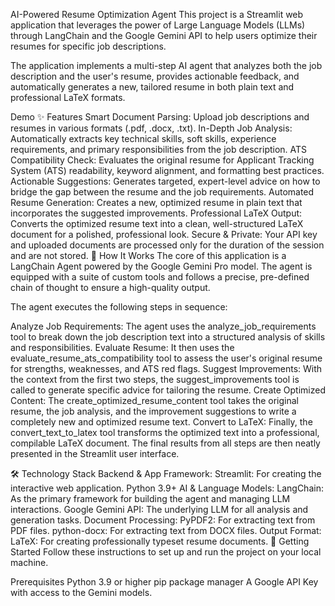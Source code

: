 AI-Powered Resume Optimization Agent
This project is a Streamlit web application that leverages the power of Large Language Models (LLMs) through LangChain and the Google Gemini API to help users optimize their resumes for specific job descriptions.

The application implements a multi-step AI agent that analyzes both the job description and the user's resume, provides actionable feedback, and automatically generates a new, tailored resume in both plain text and professional LaTeX formats.

Demo
✨ Features
Smart Document Parsing: Upload job descriptions and resumes in various formats (.pdf, .docx, .txt).
In-Depth Job Analysis: Automatically extracts key technical skills, soft skills, experience requirements, and primary responsibilities from the job description.
ATS Compatibility Check: Evaluates the original resume for Applicant Tracking System (ATS) readability, keyword alignment, and formatting best practices.
Actionable Suggestions: Generates targeted, expert-level advice on how to bridge the gap between the resume and the job requirements.
Automated Resume Generation: Creates a new, optimized resume in plain text that incorporates the suggested improvements.
Professional LaTeX Output: Converts the optimized resume text into a clean, well-structured LaTeX document for a polished, professional look.
Secure & Private: Your API key and uploaded documents are processed only for the duration of the session and are not stored.
🤖 How It Works
The core of this application is a LangChain Agent powered by the Google Gemini Pro model. The agent is equipped with a suite of custom tools and follows a precise, pre-defined chain of thought to ensure a high-quality output.

The agent executes the following steps in sequence:

Analyze Job Requirements: The agent uses the analyze_job_requirements tool to break down the job description text into a structured analysis of skills and responsibilities.
Evaluate Resume: It then uses the evaluate_resume_ats_compatibility tool to assess the user's original resume for strengths, weaknesses, and ATS red flags.
Suggest Improvements: With the context from the first two steps, the suggest_improvements tool is called to generate specific advice for tailoring the resume.
Create Optimized Content: The create_optimized_resume_content tool takes the original resume, the job analysis, and the improvement suggestions to write a completely new and optimized resume text.
Convert to LaTeX: Finally, the convert_text_to_latex tool transforms the optimized text into a professional, compilable LaTeX document.
The final results from all steps are then neatly presented in the Streamlit user interface.

🛠️ Technology Stack
Backend & App Framework:
Streamlit: For creating the interactive web application.
Python 3.9+
AI & Language Models:
LangChain: As the primary framework for building the agent and managing LLM interactions.
Google Gemini API: The underlying LLM for all analysis and generation tasks.
Document Processing:
PyPDF2: For extracting text from PDF files.
python-docx: For extracting text from DOCX files.
Output Format:
LaTeX: For creating professionally typeset resume documents.
🚀 Getting Started
Follow these instructions to set up and run the project on your local machine.

Prerequisites
Python 3.9 or higher
pip package manager
A Google API Key with access to the Gemini models.